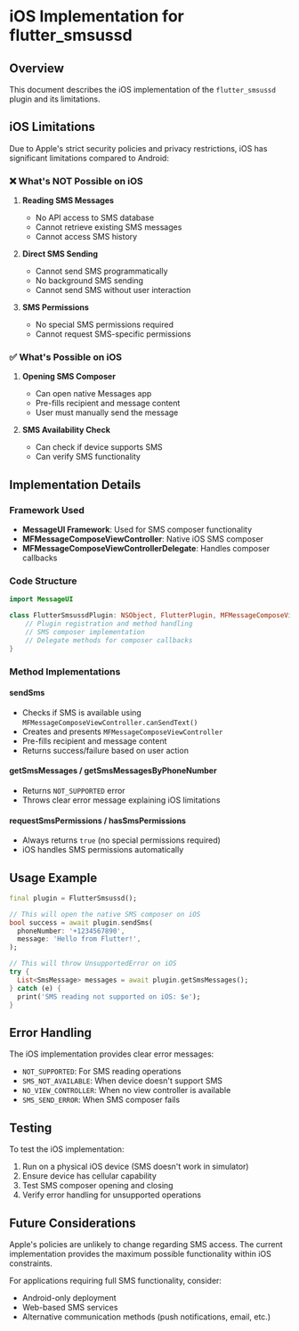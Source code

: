 # iOS Implementation for flutter_smsussd

## Overview

This document describes the iOS implementation of the `flutter_smsussd` plugin and its limitations.

## iOS Limitations

Due to Apple's strict security policies and privacy restrictions, iOS has significant limitations compared to Android:

### ❌ What's NOT Possible on iOS

1. **Reading SMS Messages**
   - No API access to SMS database
   - Cannot retrieve existing SMS messages
   - Cannot access SMS history

2. **Direct SMS Sending**
   - Cannot send SMS programmatically
   - No background SMS sending
   - Cannot send SMS without user interaction

3. **SMS Permissions**
   - No special SMS permissions required
   - Cannot request SMS-specific permissions

### ✅ What's Possible on iOS

1. **Opening SMS Composer**
   - Can open native Messages app
   - Pre-fills recipient and message content
   - User must manually send the message

2. **SMS Availability Check**
   - Can check if device supports SMS
   - Can verify SMS functionality

## Implementation Details

### Framework Used
- **MessageUI Framework**: Used for SMS composer functionality
- **MFMessageComposeViewController**: Native iOS SMS composer
- **MFMessageComposeViewControllerDelegate**: Handles composer callbacks

### Code Structure

```swift
import MessageUI

class FlutterSmsussdPlugin: NSObject, FlutterPlugin, MFMessageComposeViewControllerDelegate {
    // Plugin registration and method handling
    // SMS composer implementation
    // Delegate methods for composer callbacks
}
```

### Method Implementations

#### sendSms
- Checks if SMS is available using `MFMessageComposeViewController.canSendText()`
- Creates and presents `MFMessageComposeViewController`
- Pre-fills recipient and message content
- Returns success/failure based on user action

#### getSmsMessages / getSmsMessagesByPhoneNumber
- Returns `NOT_SUPPORTED` error
- Throws clear error message explaining iOS limitations

#### requestSmsPermissions / hasSmsPermissions
- Always returns `true` (no special permissions required)
- iOS handles SMS permissions automatically

## Usage Example

```dart
final plugin = FlutterSmsussd();

// This will open the native SMS composer on iOS
bool success = await plugin.sendSms(
  phoneNumber: '+1234567890',
  message: 'Hello from Flutter!',
);

// This will throw UnsupportedError on iOS
try {
  List<SmsMessage> messages = await plugin.getSmsMessages();
} catch (e) {
  print('SMS reading not supported on iOS: $e');
}
```

## Error Handling

The iOS implementation provides clear error messages:

- `NOT_SUPPORTED`: For SMS reading operations
- `SMS_NOT_AVAILABLE`: When device doesn't support SMS
- `NO_VIEW_CONTROLLER`: When no view controller is available
- `SMS_SEND_ERROR`: When SMS composer fails

## Testing

To test the iOS implementation:

1. Run on a physical iOS device (SMS doesn't work in simulator)
2. Ensure device has cellular capability
3. Test SMS composer opening and closing
4. Verify error handling for unsupported operations

## Future Considerations

Apple's policies are unlikely to change regarding SMS access. The current implementation provides the maximum possible functionality within iOS constraints.

For applications requiring full SMS functionality, consider:
- Android-only deployment
- Web-based SMS services
- Alternative communication methods (push notifications, email, etc.)
